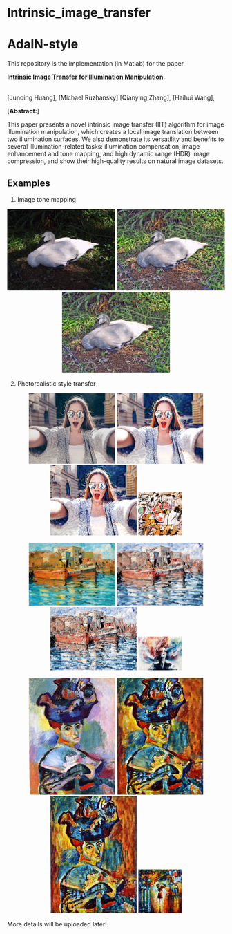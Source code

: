 # Intrinsic_image_transfer

# AdaIN-style
This repository is the implementation  (in Matlab) for the paper

[**Intrinsic Image Transfer for Illumination Manipulation**](https://arxiv.org/abs/2107.00704).

<br>
[Junqing Huang],
[Michael Ruzhansky]
[Qianying Zhang],
[Haihui Wang],
<br>


[**Abstract:**]

This paper presents a novel intrinsic image transfer (IIT) algorithm for image illumination manipulation, which creates a local image translation between two illumination surfaces. We also demonstrate its versatility and benefits to several illumination-related tasks: illumination compensation, image enhancement and tone mapping, and high dynamic range (HDR) image compression, and show their high-quality results on natural image datasets.
  


## Examples
1. Image tone mapping
<p align='center'>
  <img src='swan_src.png' width="250px">
  <img src='swan_clahe.png' width="250px">
  <img src='./imgs/swan_clahe.png' width="250px">
</p>

2. Photorealistic style transfer

<p align='center'>
  <img src='./imgs/content2.png' width="200px">
  <img src='./imgs/ours2.png' width="200px">
  <img src='./imgs/exemplar2.png' width="200px">
  <img src='./imgs/style2.png' width="100px">
</p>

<p align='center'>
  <img src='./imgs/content3.png' width="200px">
  <img src='./imgs/ours3.png' width="200px">
  <img src='./imgs/exemplar3.png' width="200px">
  <img src='./imgs/style3.png' width="100px">
</p>

<p align='center'>
  <img src='./imgs/content1.png' width="200px">
  <img src='./imgs/ours1.png' width="200px">
  <img src='./imgs/exemplar1.png' width="200px">
  <img src='./imgs/style1.png' width="100px">
</p>



More details will be uploaded later!
